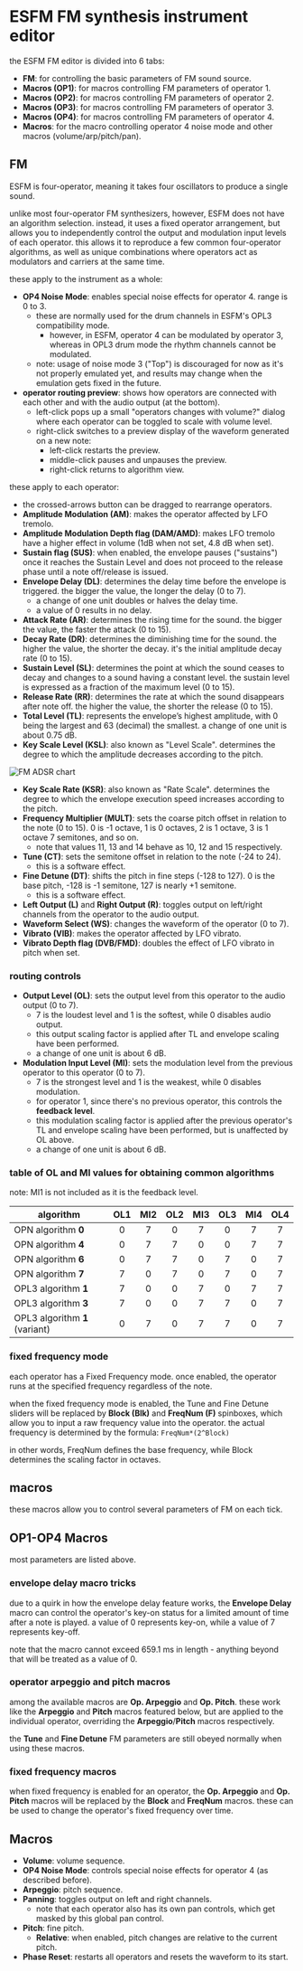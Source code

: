 # ESFM FM synthesis instrument editor

the ESFM FM editor is divided into 6 tabs:

- **FM**: for controlling the basic parameters of FM sound source.
- **Macros (OP1)**: for macros controlling FM parameters of operator 1.
- **Macros (OP2)**: for macros controlling FM parameters of operator 2.
- **Macros (OP3)**: for macros controlling FM parameters of operator 3.
- **Macros (OP4)**: for macros controlling FM parameters of operator 4.
- **Macros**: for the macro controlling operator 4 noise mode and other macros (volume/arp/pitch/pan).

## FM

ESFM is four-operator, meaning it takes four oscillators to produce a single sound.

unlike most four-operator FM synthesizers, however, ESFM does not have an algorithm selection. instead, it uses a fixed operator arrangement, but allows you to independently control the output and modulation input levels of each operator. this allows it to reproduce a few common four-operator algorithms, as well as unique combinations where operators act as modulators and carriers at the same time.

these apply to the instrument as a whole:

- **OP4 Noise Mode**: enables special noise effects for operator 4. range is 0 to 3.
  - these are normally used for the drum channels in ESFM's OPL3 compatibility mode.
    - however, in ESFM, operator 4 can be modulated by operator 3, whereas in OPL3 drum mode the rhythm channels cannot be modulated.
  - note: usage of noise mode 3 ("Top") is discouraged for now as it's not properly emulated yet, and results may change when the emulation gets fixed in the future.
- **operator routing preview**: shows how operators are connected with each other and with the audio output (at the bottom).
  - left-click pops up a small "operators changes with volume?" dialog where each operator can be toggled to scale with volume level.
  - right-click switches to a preview display of the waveform generated on a new note:
    - left-click restarts the preview.
    - middle-click pauses and unpauses the preview.
    - right-click returns to algorithm view.

these apply to each operator:

- the crossed-arrows button can be dragged to rearrange operators.
- **Amplitude Modulation (AM)**: makes the operator affected by LFO tremolo.
- **Amplitude Modulation Depth flag (DAM/AMD)**: makes LFO tremolo have a higher effect in volume (1dB when not set, 4.8 dB when set).
- **Sustain flag (SUS)**: when enabled, the envelope pauses ("sustains") once it reaches the Sustain Level and does not proceed to the release phase until a note off/release is issued.
- **Envelope Delay (DL)**: determines the delay time before the envelope is triggered. the bigger the value, the longer the delay (0 to 7).
  - a change of one unit doubles or halves the delay time.
  - a value of 0 results in no delay.
- **Attack Rate (AR)**: determines the rising time for the sound. the bigger the value, the faster the attack (0 to 15).
- **Decay Rate (DR)**: determines the diminishing time for the sound. the higher the value, the shorter the decay. it's the initial amplitude decay rate (0 to 15).
- **Sustain Level (SL)**: determines the point at which the sound ceases to decay and changes to a sound having a constant level. the sustain level is expressed as a fraction of the maximum level (0 to 15).
- **Release Rate (RR)**: determines the rate at which the sound disappears after note off. the higher the value, the shorter the release (0 to 15).
- **Total Level (TL)**: represents the envelope’s highest amplitude, with 0 being the largest and 63 (decimal) the smallest. a change of one unit is about 0.75 dB.
- **Key Scale Level (KSL)**: also known as "Level Scale". determines the degree to which the amplitude decreases according to the pitch.

![FM ADSR chart](FM-ADSRchart.png)

- **Key Scale Rate (KSR)**: also known as "Rate Scale". determines the degree to which the envelope execution speed increases according to the pitch.
- **Frequency Multiplier (MULT)**: sets the coarse pitch offset in relation to the note (0 to 15). 0 is -1 octave, 1 is 0 octaves, 2 is 1 octave, 3 is 1 octave 7 semitones, and so on.
  - note that values 11, 13 and 14 behave as 10, 12 and 15 respectively.
- **Tune (CT)**: sets the semitone offset in relation to the note (-24 to 24).
  - this is a software effect.
- **Fine Detune (DT)**: shifts the pitch in fine steps (-128 to 127). 0 is the base pitch, -128 is -1 semitone, 127 is nearly +1 semitone.
  - this is a software effect.
- **Left Output (L)** and **Right Output (R)**: toggles output on left/right channels from the operator to the audio output.
- **Waveform Select (WS)**: changes the waveform of the operator (0 to 7).
- **Vibrato (VIB)**: makes the operator affected by LFO vibrato.
- **Vibrato Depth flag (DVB/FMD)**: doubles the effect of LFO vibrato in pitch when set.

### routing controls

- **Output Level (OL)**: sets the output level from this operator to the audio output (0 to 7).
  - 7 is the loudest level and 1 is the softest, while 0 disables audio output.
  - this output scaling factor is applied after TL and envelope scaling have been performed.
  - a change of one unit is about 6 dB.
- **Modulation Input Level (MI)**: sets the modulation level from the previous operator to this operator (0 to 7).
  - 7 is the strongest level and 1 is the weakest, while 0 disables modulation.
  - for operator 1, since there's no previous operator, this controls the **feedback level**.
  - this modulation scaling factor is applied after the previous operator's TL and envelope scaling have been performed, but is unaffected by OL above.
  - a change of one unit is about 6 dB.

### table of OL and MI values for obtaining common algorithms

note: MI1 is not included as it is the feedback level.

| algorithm                      | OL1 | MI2 | OL2 | MI3 | OL3 | MI4 | OL4 |
|--------------------------------|:---:|:---:|:---:|:---:|:---:|:---:|:---:|
| OPN algorithm **0**            |  0  |  7  |  0  |  7  |  0  |  7  |  7  |
| OPN algorithm **4**            |  0  |  7  |  7  |  0  |  0  |  7  |  7  |
| OPN algorithm **6**            |  0  |  7  |  7  |  0  |  7  |  0  |  7  |
| OPN algorithm **7**            |  7  |  0  |  7  |  0  |  7  |  0  |  7  |
| OPL3 algorithm **1**           |  7  |  0  |  0  |  7  |  0  |  7  |  7  |
| OPL3 algorithm **3**           |  7  |  0  |  0  |  7  |  7  |  0  |  7  |
| OPL3 algorithm **1** (variant) |  0  |  7  |  0  |  7  |  7  |  0  |  7  |

### fixed frequency mode

each operator has a Fixed Frequency mode. once enabled, the operator runs at the specified frequency regardless of the note.

when the fixed frequency mode is enabled, the Tune and Fine Detune sliders will be replaced by **Block (Blk)** and **FreqNum (F)** spinboxes, which allow you to input a raw frequency value into the operator. the actual frequency is determined by the formula: `FreqNum*(2^Block)`

in other words, FreqNum defines the base frequency, while Block determines the scaling factor in octaves.

## macros

these macros allow you to control several parameters of FM on each tick.

## OP1-OP4 Macros

most parameters are listed above.

### envelope delay macro tricks

due to a quirk in how the envelope delay feature works, the **Envelope Delay** macro can control the operator's key-on status for a limited amount of time after a note is played. a value of 0 represents key-on, while a value of 7 represents key-off.

note that the macro cannot exceed 659.1 ms in length - anything beyond that will be treated as a value of 0.

### operator arpeggio and pitch macros

among the available macros are **Op. Arpeggio** and **Op. Pitch**. these work like the **Arpeggio** and **Pitch** macros featured below, but are applied to the individual operator, overriding the **Arpeggio**/**Pitch** macros respectively.

the **Tune** and **Fine Detune** FM parameters are still obeyed normally when using these macros.

### fixed frequency macros

when fixed frequency is enabled for an operator, the **Op. Arpeggio** and **Op. Pitch** macros will be replaced by the **Block** and **FreqNum** macros. these can be used to change the operator's fixed frequency over time.

## Macros

- **Volume**: volume sequence.
- **OP4 Noise Mode**: controls special noise effects for operator 4 (as described before).
- **Arpeggio**: pitch sequence.
- **Panning**: toggles output on left and right channels.
  - note that each operator also has its own pan controls, which get masked by this global pan control.
- **Pitch**: fine pitch.
  - **Relative**: when enabled, pitch changes are relative to the current pitch.
- **Phase Reset**: restarts all operators and resets the waveform to its start.


